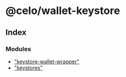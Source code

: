 # @celo/wallet-keystore

## Index

### Modules

* ["keystore-wallet-wrapper"](modules/_keystore_wallet_wrapper_.md)
* ["keystores"](modules/_keystores_.md)
